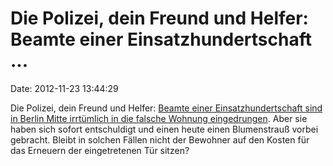 Die Polizei, dein Freund und Helfer: Beamte einer Einsatzhundertschaft \...
===========================================================================

Date: 2012-11-23 13:44:29

Die Polizei, dein Freund und Helfer: [Beamte einer Einsatzhundertschaft
sind in Berlin Mitte irrtümlich in die falsche Wohnung
eingedrungen](http://polizeinewsberlin.de/5481/201211/polizeibeamte-verwechselten-wohnungstuer-mitte/).
Aber sie haben sich sofort entschuldigt und einen heute einen
Blumenstrauß vorbei gebracht. Bleibt in solchen Fällen nicht der
Bewohner auf den Kosten für das Erneuern der eingetretenen Tür sitzen?
